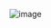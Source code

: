 ![image](https://github.com/SahilPanigrahi/Password-Generator/assets/119133054/77a92da7-d436-4d63-bbb1-a0e5889eed9b)

